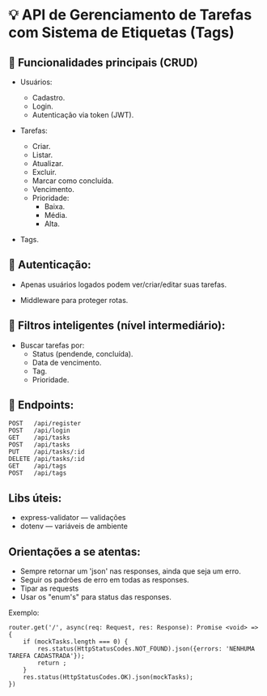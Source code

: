 # 💡 API de Gerenciamento de Tarefas com Sistema de Etiquetas (Tags)

## 📌 Funcionalidades principais (CRUD)
- Usuários:
    - Cadastro. 
    - Login. 
    - Autenticação via token (JWT). 

- Tarefas: 
    - Criar. 
    - Listar. 
    - Atualizar. 
    - Excluir. 
    - Marcar como concluída. 
    - Vencimento. 
    - Prioridade:
        - Baixa. 
        - Média. 
        - Alta. 

- Tags. 

## 🔐 Autenticação:
- Apenas usuários logados podem ver/criar/editar suas tarefas.

- Middleware para proteger rotas. 

## 🔎 Filtros inteligentes (nível intermediário):
- Buscar tarefas por:
    - Status (pendende, concluída).
    - Data de vencimento. 
    - Tag. 
    - Prioridade. 

## 🚏 Endpoints:
```
POST   /api/register
POST   /api/login
GET    /api/tasks
POST   /api/tasks
PUT    /api/tasks/:id
DELETE /api/tasks/:id
GET    /api/tags
POST   /api/tags
```

## Libs úteis:
- express-validator — validações
- dotenv — variáveis de ambiente

## Orientações a se atentas:
- Sempre retornar um 'json' nas responses, ainda que seja um erro. 
- Seguir os padrões de erro em todas as responses. 
- Tipar as requests
- Usar os "enum's" para status das responses. 

Exemplo: 
```
router.get('/', async(req: Request, res: Response): Promise <void> => {
    if (mockTasks.length === 0) {
        res.status(HttpStatusCodes.NOT_FOUND).json({errors: 'NENHUMA TAREFA CADASTRADA'});
        return ;
    }
    res.status(HttpStatusCodes.OK).json(mockTasks);
})
```




